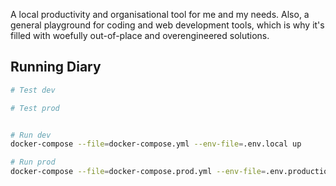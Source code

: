 
A local productivity and organisational tool for me and my needs. Also, a general playground for coding and web development tools, which is why it's filled with woefully out-of-place and overengineered solutions.

## Running Diary

```bash
# Test dev

# Test prod


# Run dev
docker-compose --file=docker-compose.yml --env-file=.env.local up

# Run prod
docker-compose --file=docker-compose.prod.yml --env-file=.env.production up -d

```